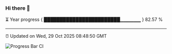 ### Hi there 👋

⏳ Year progress { ████████████████████████▁▁▁▁▁▁ } 82.57 %

---

⏰ Updated on Wed, 29 Oct 2025 08:48:50 GMT

![Progress Bar CI](https://github.com/IshwaranRudhara/GIT-ACTION/workflows/Progress%20Bar%20CI/badge.svg)
